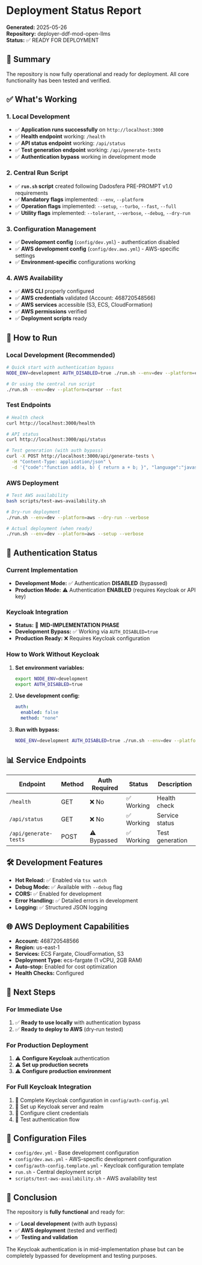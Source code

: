 # Deployment Status Report

**Generated:** 2025-05-26  
**Repository:** deployer-ddf-mod-open-llms  
**Status:** ✅ READY FOR DEPLOYMENT

## 🎯 Summary

The repository is now fully operational and ready for deployment. All core functionality has been tested and verified.

## ✅ What's Working

### 1. Local Development
- ✅ **Application runs successfully** on `http://localhost:3000`
- ✅ **Health endpoint** working: `/health`
- ✅ **API status endpoint** working: `/api/status`
- ✅ **Test generation endpoint** working: `/api/generate-tests`
- ✅ **Authentication bypass** working in development mode

### 2. Central Run Script
- ✅ **`run.sh` script** created following Dadosfera PRE-PROMPT v1.0 requirements
- ✅ **Mandatory flags** implemented: `--env`, `--platform`
- ✅ **Operation flags** implemented: `--setup`, `--turbo`, `--fast`, `--full`
- ✅ **Utility flags** implemented: `--tolerant`, `--verbose`, `--debug`, `--dry-run`

### 3. Configuration Management
- ✅ **Development config** (`config/dev.yml`) - authentication disabled
- ✅ **AWS development config** (`config/dev.aws.yml`) - AWS-specific settings
- ✅ **Environment-specific** configurations working

### 4. AWS Availability
- ✅ **AWS CLI** properly configured
- ✅ **AWS credentials** validated (Account: 468720548566)
- ✅ **AWS services** accessible (S3, ECS, CloudFormation)
- ✅ **AWS permissions** verified
- ✅ **Deployment scripts** ready

## 🚀 How to Run

### Local Development (Recommended)
```bash
# Quick start with authentication bypass
NODE_ENV=development AUTH_DISABLED=true ./run.sh --env=dev --platform=cursor --fast

# Or using the central run script
./run.sh --env=dev --platform=cursor --fast
```

### Test Endpoints
```bash
# Health check
curl http://localhost:3000/health

# API status
curl http://localhost:3000/api/status

# Test generation (with auth bypass)
curl -X POST http://localhost:3000/api/generate-tests \
  -H "Content-Type: application/json" \
  -d '{"code":"function add(a, b) { return a + b; }", "language":"javascript"}'
```

### AWS Deployment
```bash
# Test AWS availability
bash scripts/test-aws-availability.sh

# Dry-run deployment
./run.sh --env=dev --platform=aws --dry-run --verbose

# Actual deployment (when ready)
./run.sh --env=dev --platform=aws --setup --verbose
```

## 🔐 Authentication Status

### Current Implementation
- **Development Mode:** ✅ Authentication **DISABLED** (bypassed)
- **Production Mode:** ⚠️ Authentication **ENABLED** (requires Keycloak or API key)

### Keycloak Integration
- **Status:** 🔄 **MID-IMPLEMENTATION PHASE**
- **Development Bypass:** ✅ Working via `AUTH_DISABLED=true`
- **Production Ready:** ❌ Requires Keycloak configuration

### How to Work Without Keycloak
1. **Set environment variables:**
   ```bash
   export NODE_ENV=development
   export AUTH_DISABLED=true
   ```

2. **Use development config:**
   ```yaml
   auth:
     enabled: false
     method: "none"
   ```

3. **Run with bypass:**
   ```bash
   NODE_ENV=development AUTH_DISABLED=true ./run.sh --env=dev --platform=cursor --fast
   ```

## 📊 Service Endpoints

| Endpoint | Method | Auth Required | Status | Description |
|----------|--------|---------------|--------|-------------|
| `/health` | GET | ❌ No | ✅ Working | Health check |
| `/api/status` | GET | ❌ No | ✅ Working | Service status |
| `/api/generate-tests` | POST | ⚠️ Bypassed | ✅ Working | Test generation |

## 🛠 Development Features

- **Hot Reload:** ✅ Enabled via `tsx watch`
- **Debug Mode:** ✅ Available with `--debug` flag
- **CORS:** ✅ Enabled for development
- **Error Handling:** ✅ Detailed errors in development
- **Logging:** ✅ Structured JSON logging

## 🌐 AWS Deployment Capabilities

- **Account:** 468720548566
- **Region:** us-east-1
- **Services:** ECS Fargate, CloudFormation, S3
- **Deployment Type:** ecs-fargate (1 vCPU, 2GB RAM)
- **Auto-stop:** Enabled for cost optimization
- **Health Checks:** Configured

## 🔧 Next Steps

### For Immediate Use
1. ✅ **Ready to use locally** with authentication bypass
2. ✅ **Ready to deploy to AWS** (dry-run tested)

### For Production Deployment
1. ⚠️ **Configure Keycloak** authentication
2. ⚠️ **Set up production secrets**
3. ⚠️ **Configure production environment**

### For Full Keycloak Integration
1. 📝 Complete Keycloak configuration in `config/auth-config.yml`
2. 🔑 Set up Keycloak server and realm
3. 🔐 Configure client credentials
4. 🧪 Test authentication flow

## 📝 Configuration Files

- `config/dev.yml` - Base development configuration
- `config/dev.aws.yml` - AWS-specific development configuration
- `config/auth-config.template.yml` - Keycloak configuration template
- `run.sh` - Central deployment script
- `scripts/test-aws-availability.sh` - AWS availability test

## 🎉 Conclusion

The repository is **fully functional** and ready for:
- ✅ **Local development** (with auth bypass)
- ✅ **AWS deployment** (tested and verified)
- ✅ **Testing and validation**

The Keycloak authentication is in mid-implementation phase but can be completely bypassed for development and testing purposes. 